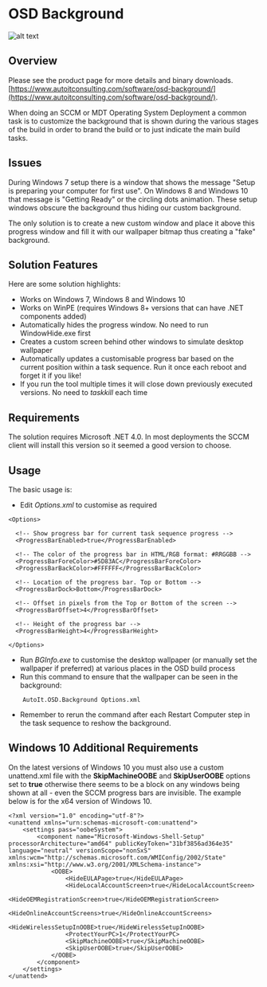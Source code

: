 # OSD Background

![alt text](https://www.autoitconsulting.com/site/wp-content/uploads/2018/01/OSDBackgroundExample_annotated_1080x675.png "OSD Background")


## Overview

Please see the product page for more details and binary downloads. [https://www.autoitconsulting.com/software/osd-background/](https://www.autoitconsulting.com/software/osd-background/).

When doing an SCCM or MDT Operating System Deployment a common task is to customize the background that is shown during the various stages of the build in order to brand the build or to just indicate the main build tasks.

## Issues

During Windows 7 setup there is a window that shows the message "Setup is preparing your computer for first use". On Windows 8 and Windows 10 that message is "Getting Ready" or the circling dots animation. These setup windows obscure the background thus hiding our custom background.

The only solution is to create a new custom window and place it above this progress window and fill it with our wallpaper bitmap thus creating a "fake" background.

## Solution Features

Here are some solution highlights:

* Works on Windows 7, Windows 8 and Windows 10
* Works on WinPE (requires Windows 8+ versions that can have .NET components added)
* Automatically hides the progress window. No need to run WindowHide.exe first
* Creates a custom screen behind other windows to simulate desktop wallpaper
* Automatically updates a customisable progress bar based on the current position within a task sequence. Run it once each reboot and forget it if you like!
* If you run the tool multiple times it will close down previously executed versions. No need to *taskkill* each time

## Requirements

The solution requires Microsoft .NET 4.0. In most deployments the SCCM client will install this version so it seemed a good version to choose.

## Usage

The basic usage is:

* Edit *Options.xml* to customise as required

````
<Options>

  <!-- Show progress bar for current task sequence progress -->
  <ProgressBarEnabled>true</ProgressBarEnabled>

  <!-- The color of the progress bar in HTML/RGB format: #RRGGBB -->
  <ProgressBarForeColor>#5D83AC</ProgressBarForeColor>
  <ProgressBarBackColor>#FFFFFF</ProgressBarBackColor>

  <!-- Location of the progress bar. Top or Bottom -->
  <ProgressBarDock>Bottom</ProgressBarDock>
  
  <!-- Offset in pixels from the Top or Bottom of the screen -->
  <ProgressBarOffset>4</ProgressBarOffset>
  
  <!-- Height of the progress bar -->
  <ProgressBarHeight>4</ProgressBarHeight>

</Options>
````

* Run *BGInfo.exe* to customise the desktop wallpaper (or manually set the wallpaper if preferred) at various places in the OSD build process
* Run this command to ensure that the wallpaper can be seen in the background:

````
    AutoIt.OSD.Background Options.xml
````

* Remember to rerun the command after each Restart Computer step in the task sequence to reshow the background.

## Windows 10 Additional Requirements

On the latest versions of Windows 10 you must also use a custom unattend.xml file with the **SkipMachineOOBE** and **SkipUserOOBE** options set to **true** otherwise there seems to be a block on any windows being shown at all - even the SCCM progress bars are invisible. The example below is for the x64 version of Windows 10.

````
<?xml version="1.0" encoding="utf-8"?>
<unattend xmlns="urn:schemas-microsoft-com:unattend">
    <settings pass="oobeSystem">
        <component name="Microsoft-Windows-Shell-Setup" processorArchitecture="amd64" publicKeyToken="31bf3856ad364e35" language="neutral" versionScope="nonSxS" xmlns:wcm="http://schemas.microsoft.com/WMIConfig/2002/State" xmlns:xsi="http://www.w3.org/2001/XMLSchema-instance">
            <OOBE>
                <HideEULAPage>true</HideEULAPage>
                <HideLocalAccountScreen>true</HideLocalAccountScreen>
                <HideOEMRegistrationScreen>true</HideOEMRegistrationScreen>
                <HideOnlineAccountScreens>true</HideOnlineAccountScreens>
                <HideWirelessSetupInOOBE>true</HideWirelessSetupInOOBE>
                <ProtectYourPC>1</ProtectYourPC>
                <SkipMachineOOBE>true</SkipMachineOOBE>
                <SkipUserOOBE>true</SkipUserOOBE>
            </OOBE>
        </component>
    </settings>
</unattend>

```` 